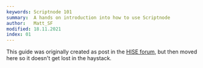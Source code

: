 ```yaml
---
keywords: Scriptnode 101
summary:  A hands on introduction into how to use Scriptnode
author:   Matt_SF
modified: 18.11.2021
index: 01
---
```

  
This guide was originally created as post in the [HISE forum](https://forum.hise.audio/topic/4952/scripnode-101), but then moved here so it doesn't get lost in the haystack.


